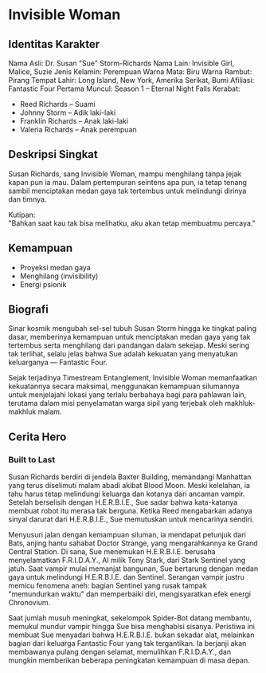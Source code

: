 # Invisible Woman

## Identitas Karakter

Nama Asli: Dr. Susan "Sue" Storm-Richards
Nama Lain: Invisible Girl, Malice, Suzie
Jenis Kelamin: Perempuan
Warna Mata: Biru
Warna Rambut: Pirang
Tempat Lahir: Long Island, New York, Amerika Serikat, Bumi
Afiliasi: Fantastic Four
Pertama Muncul: Season 1 – Eternal Night Falls 
Kerabat:
- Reed Richards – Suami
- Johnny Storm – Adik laki-laki
- Franklin Richards – Anak laki-laki
- Valeria Richards – Anak perempuan



## Deskripsi Singkat

Susan Richards, sang Invisible Woman, mampu menghilang tanpa jejak kapan pun ia mau. Dalam pertempuran seintens apa pun, ia tetap tenang sambil menciptakan medan gaya tak tertembus untuk melindungi dirinya dan timnya.

Kutipan:  
"Bahkan saat kau tak bisa melihatku, aku akan tetap membuatmu percaya."

## Kemampuan

- Proyeksi medan gaya
- Menghilang (invisibility)
- Energi psionik

## Biografi

Sinar kosmik mengubah sel-sel tubuh Susan Storm hingga ke tingkat paling dasar, memberinya kemampuan untuk menciptakan medan gaya yang tak tertembus serta menghilang dari pandangan dalam sekejap. Meski sering tak terlihat, selalu jelas bahwa Sue adalah kekuatan yang menyatukan keluarganya — Fantastic Four.

Sejak terjadinya Timestream Entanglement, Invisible Woman memanfaatkan kekuatannya secara maksimal, menggunakan kemampuan silumannya untuk menjelajahi lokasi yang terlalu berbahaya bagi para pahlawan lain, terutama dalam misi penyelamatan warga sipil yang terjebak oleh makhluk-makhluk malam.

## Cerita Hero

### Built to Last
Susan Richards berdiri di jendela Baxter Building, memandangi Manhattan yang terus diselimuti malam abadi akibat Blood Moon. Meski kelelahan, ia tahu harus tetap melindungi keluarga dan kotanya dari ancaman vampir. Setelah berselisih dengan H.E.R.B.I.E., Sue sadar bahwa kata-katanya membuat robot itu merasa tak berguna. Ketika Reed mengabarkan adanya sinyal darurat dari H.E.R.B.I.E., Sue memutuskan untuk mencarinya sendiri.

Menyusuri jalan dengan kemampuan siluman, ia mendapat petunjuk dari Bats, anjing hantu sahabat Doctor Strange, yang mengarahkannya ke Grand Central Station. Di sana, Sue menemukan H.E.R.B.I.E. berusaha menyelamatkan F.R.I.D.A.Y., AI milik Tony Stark, dari Stark Sentinel yang jatuh. Saat vampir mulai memanjat bangunan, Sue bertarung dengan medan gaya untuk melindungi H.E.R.B.I.E. dan Sentinel. Serangan vampir justru memicu fenomena aneh: bagian Sentinel yang rusak tampak "memundurkan waktu" dan memperbaiki diri, mengisyaratkan efek energi Chronovium.

Saat jumlah musuh meningkat, sekelompok Spider-Bot datang membantu, memukul mundur vampir hingga Sue bisa menghabisi sisanya. Peristiwa ini membuat Sue menyadari bahwa H.E.R.B.I.E. bukan sekadar alat, melainkan bagian dari keluarga Fantastic Four yang tak tergantikan. Ia berjanji akan membawanya pulang dengan selamat, memulihkan F.R.I.D.A.Y., dan mungkin memberikan beberapa peningkatan kemampuan di masa depan.
